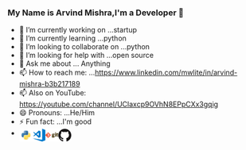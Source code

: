### My Name is Arvind Mishra,I'm a Developer 👋



- 🔭 I’m currently working on ...startup
- 🌱 I’m currently learning ...python
- 👯 I’m looking to collaborate on ...python
- 🤔 I’m looking for help with ...open source
- 💬 Ask me about ... Anything
- 📫 How to reach me: ...https://www.linkedin.com/mwlite/in/arvind-mishra-b3b217189
- 📫 Also on YouTube: https://youtube.com/channel/UClaxcp9OVhN8EPpCXx3gqig
- 😄 Pronouns: ...He/Him
- ⚡ Fun fact: ...I'm good
- <img align="left" alt="python" width="26px" src="https://raw.githubusercontent.com/github/explore/80688e429a7d4ef2fca1e82350fe8e3517d3494d/topics/python/python.png" /><img align="left" alt="Visual Studio Code" width="26px" src="https://raw.githubusercontent.com/github/explore/80688e429a7d4ef2fca1e82350fe8e3517d3494d/topics/visual-studio-code/visual-studio-code.png" /><img align="left" alt="Git" width="26px" src="https://raw.githubusercontent.com/github/explore/80688e429a7d4ef2fca1e82350fe8e3517d3494d/topics/git/git.png" /> <img align="left" alt="GitHub" width="26px" src="https://raw.githubusercontent.com/github/explore/78df643247d429f6cc873026c0622819ad797942/topics/github/github.png" />
